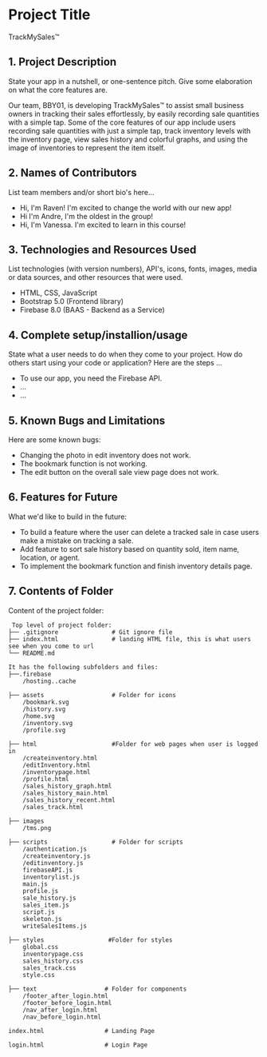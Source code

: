 # Project Title
TrackMySales™️

## 1. Project Description
State your app in a nutshell, or one-sentence pitch. Give some elaboration on what the core features are.  

Our team, BBY01, is developing TrackMySales™️ to assist small business owners in tracking their sales effortlessly, by easily recording sale quantities with a simple tap. Some of the core features of our app include users recording sale quantities with just a simple tap, track inventory levels with the inventory page, view sales history and colorful graphs, and using the image of inventories to represent the item itself.

## 2. Names of Contributors
List team members and/or short bio's here... 
* Hi, I'm Raven! I'm excited to change the world with our new app!
* Hi I'm Andre, I'm the oldest in the group!
* Hi, I'm Vanessa. I'm excited to learn in this course!
	
## 3. Technologies and Resources Used
List technologies (with version numbers), API's, icons, fonts, images, media or data sources, and other resources that were used.
* HTML, CSS, JavaScript
* Bootstrap 5.0 (Frontend library)
* Firebase 8.0 (BAAS - Backend as a Service)

## 4. Complete setup/installion/usage
State what a user needs to do when they come to your project.  How do others start using your code or application?
Here are the steps ...
* To use our app, you need the Firebase API.
* ...
* ...

## 5. Known Bugs and Limitations
Here are some known bugs:
* Changing the photo in edit inventory does not work.
* The bookmark function is not working.
* The edit button on the overall sale view page does not work.

## 6. Features for Future
What we'd like to build in the future:
* To build a feature where the user can delete a tracked sale in case users make a mistake on tracking a sale.
* Add feature to sort sale history based on quantity sold, item name, location, or agent.
* To implement the bookmark function and finish inventory details page.
	
## 7. Contents of Folder
Content of the project folder:

```
 Top level of project folder: 
├── .gitignore               # Git ignore file
├── index.html               # landing HTML file, this is what users see when you come to url
└── README.md

It has the following subfolders and files:
├──.firebase
    /hosting..cache

├── assets                   # Folder for icons
    /bookmark.svg
    /history.svg   
    /home.svg   
    /inventory.svg   
    /profile.svg            

├── html                     #Folder for web pages when user is logged in
    /createinventory.html
    /editInventory.html
    /inventorypage.html
    /profile.html
    /sales_history_graph.html
    /sales_history_main.html
    /sales_history_recent.html
    /sales_track.html

├── images
    /tms.png

├── scripts                  # Folder for scripts
    /authentication.js
    /createinventory.js
    /editinventory.js
    firebaseAPI.js
    inventorylist.js
    main.js
    profile.js
    sale_history.js
    sales_item.js
    script.js
    skeleton.js
    writeSalesItems.js

├── styles                  #Folder for styles
    global.css
    inventorypage.css
    sales_history.css
    sales_track.css
    style.css
                      
├── text                   # Folder for components
    /footer_after_login.html
    /footer_before_login.html
    /nav_after_login.html
    /nav_before_login.html
    
index.html                 # Landing Page 

login.html                 # Login Page


